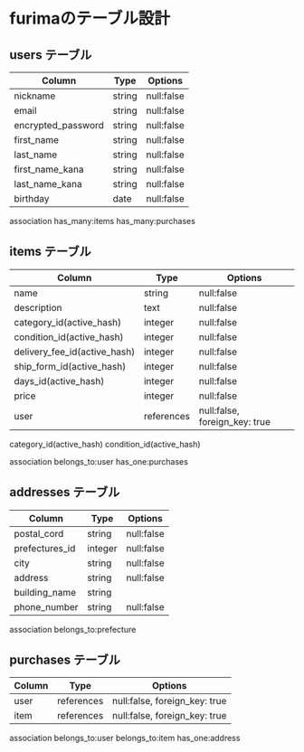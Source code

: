 # furimaのテーブル設計

## users テーブル

| Column            | Type   | Options     |
| ----------------- | ------ | ----------- |
| nickname          | string | null:false  |
| email             | string | null:false  |
| encrypted_password| string | null:false  |
| first_name        | string | null:false  |
| last_name         | string | null:false  |
| first_name_kana   | string | null:false  |
| last_name_kana    | string | null:false  |
| birthday          | date   | null:false  |

association
 has_many:items
 has_many:purchases

## items テーブル

| Column                       | Type       | Options                      |
| ---------------------------- | ---------- | ---------------------------- |
| name                         | string     | null:false                   |
| description                  | text       | null:false                   |
| category_id(active_hash)     | integer    | null:false                   |
| condition_id(active_hash)    | integer    | null:false                   |
| delivery_fee_id(active_hash) | integer    | null:false                   |
| ship_form_id(active_hash)    | integer    | null:false                   |
| days_id(active_hash)         | integer    | null:false                   | 
| price                        | integer    | null:false                   |
| user                         | references | null:false, foreign_key: true|
category_id(active_hash)
condition_id(active_hash)


association
 belongs_to:user
 has_one:purchases

## addresses テーブル

| Column        | Type      | Options       |
| ------------- | --------- | ------------- |
| postal_cord   | string    | null:false    |
| prefectures_id| integer   | null:false    |
| city          | string    | null:false    |
| address       | string    | null:false    |
| building_name | string    |               |
| phone_number  | string    | null:false    |

association
 belongs_to:prefecture

## purchases テーブル
| Column | Type       | Options                       |
| ------ | ---------- | ----------------------------- |
| user   | references | null:false, foreign_key: true |
| item   | references | null:false, foreign_key: true |

association
 belongs_to:user
 belongs_to:item
 has_one:address